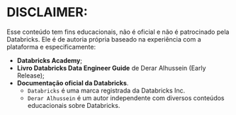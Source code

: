 # **DISCLAIMER:**
Esse conteúdo tem fins educacionais, não é oficial e não é patrocinado pela Databricks.
Ele é de autoria própria baseado na experiência com a plataforma e especificamente:
* **Databricks Academy**;
* **Livro Databricks Data Engineer Guide** de Derar Alhussein (Early Release);
* **Documentação oficial da Databricks**.
  * `Databricks` é uma marca registrada da Databricks Inc.
  * `Derar Alhussein` é um autor independente com diversos conteúdos educacionais sobre Databricks.